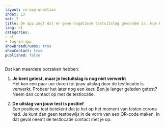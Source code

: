 ```yaml
---
layout: in-app-question
index: 13
set: 3
title: De app zegt dat er geen negatieve testuitslag gevonden is. Hoe kan dit?
lang: nl
categories:
- nl
- faq-in-app
showBreadCrumbs: true
showContact: true
published: false
---
```

Dat kan meerdere oorzaken hebben:

1. **Je bent getest, maar je testuitslag is nog niet verwerkt** <br />
   Het kan een paar uur duren tot jouw uitslag door de testlocatie is verwerkt. Probeer het later nog een keer. Ben je langer geleden getest? Neem dan contact op met de testlocatie.

2. **De uitslag van jouw test is positief** <br />
   Een positieve test betekent dat je het op het moment van testen corona had. Je kunt dan geen testbewijs in de vorm van een QR-code maken. In dat geval neemt de testlocatie contact met je op.
